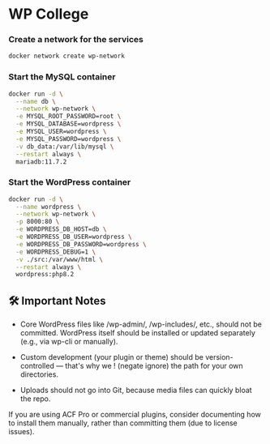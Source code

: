# WP College

### Create a network for the services

```bash
docker network create wp-network
```

### Start the MySQL container

```bash
docker run -d \
  --name db \
  --network wp-network \
  -e MYSQL_ROOT_PASSWORD=root \
  -e MYSQL_DATABASE=wordpress \
  -e MYSQL_USER=wordpress \
  -e MYSQL_PASSWORD=wordpress \
  -v db_data:/var/lib/mysql \
  --restart always \
  mariadb:11.7.2
```

### Start the WordPress container

```bash
docker run -d \
  --name wordpress \
  --network wp-network \
  -p 8000:80 \
  -e WORDPRESS_DB_HOST=db \
  -e WORDPRESS_DB_USER=wordpress \
  -e WORDPRESS_DB_PASSWORD=wordpress \
  -e WORDPRESS_DEBUG=1 \
  -v ./src:/var/www/html \
  --restart always \
  wordpress:php8.2
```

## 🛠️ Important Notes
- Core WordPress files like /wp-admin/, /wp-includes/, etc., should not be committed. WordPress itself should be installed or updated separately (e.g., via wp-cli or manually).

- Custom development (your plugin or theme) should be version-controlled — that's why we ! (negate ignore) the path for your own directories.

- Uploads should not go into Git, because media files can quickly bloat the repo.

If you are using ACF Pro or commercial plugins, consider documenting how to install them manually, rather than committing them (due to license issues).

